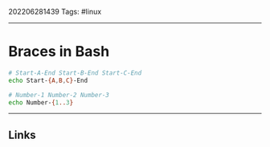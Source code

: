 202206281439
Tags: #linux

---

# Braces in Bash

```bash
# Start-A-End Start-B-End Start-C-End
echo Start-{A,B,C}-End

# Number-1 Number-2 Number-3
echo Number-{1..3}

```

---
## Links